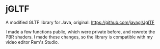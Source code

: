 # jGLTF

A modified GLTF library for Java, original: https://github.com/javagl/JglTF

I made a few functions public, which were private before, and rewrote the PBR shaders. I made these changes, so the library is compatible with my video editor Rem's Studio.
